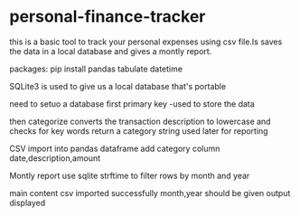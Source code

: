 # personal-finance-tracker

this is a basic tool to track your personal expenses using csv file.Is saves the data in a local database and gives a montly report.

packages:
 pip install pandas tabulate
 datetime

 SQLite3 is used to give us a local database that's portable

 need to setuo a database first
  primary key -used to store the data

  then categorize 
  converts the transaction description to lowercase and checks for key words
  return a category string used later for reporting

  CSV import 
  into pandas dataframe
  add category column
  date,description,amount

  Montly report
  use sqlite strftime to filter rows by month and year

  main content 
  csv imported successfully
  month,year should be given 
  output displayed

  
